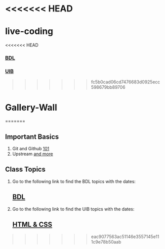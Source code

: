 <<<<<<< HEAD
=======
# live-coding

<<<<<<< HEAD
### [BDL](https://github.com/FbW-WD21-E11/live-coding/blob/main/BDL.md)
### [UIB](https://github.com/FbW-WD21-E11/live-coding/blob/main/UIB.md)
>>>>>>> fc5b0cad06cd7476683d0925ecc598679bb89706
# Gallery-Wall
=======
## Important Basics 

1. Git and Github
   [101](./dec/??.md)
1. Upstream
   [and more](./dec/??.md)


## Class Topics

1. Go to the following link to find the BDL topics with the dates:  
   ## [BDL](BDL.md)



2. Go to the following link to find the UIB topics with the dates:   
   ## [HTML & CSS](UIB.md)



>>>>>>> eac9077563ac51146e3557145e111c9e78b50aab
